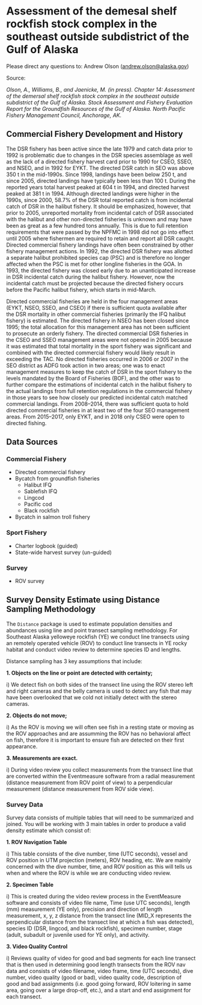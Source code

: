 # Assessment of the demesal shelf rockfish stock complex in the southeast outside subdistrict of the Gulf of Alaska

Please direct any questions to: Andrew Olson (andrew.olson@alaska.gov)

Source: 

*Olson, A., Williams, B., and Jaenicke, M. (in press). Chapter 14: Assessment of the demersal shelf rockfish stock complex in the southeast outside subdistrict of the Gulf of Alaska. Stock Assessment and Fishery Evaluation Report for the Groundfish Resources of the Gulf of Alaska. North Pacific Fishery Management Council, Anchorage, AK.*

## Commercial Fishery Development and History
The DSR fishery has been active since the late 1979 and catch data prior to 1992 is problematic due to changes in the DSR species assemblage as well as the lack of a directed fishery harvest card prior to 1990 for CSEO, SSEO, and NSEO, and in 1992 for EYKT. The directed DSR catch in SEO was above 350 t in the mid-1990s. Since 1998, landings have been below 250 t, and since 2005, directed landings have typically been less than 100 t. During the reported years total harvest peaked at 604 t in 1994, and directed harvest peaked at 381 t in 1994. Although directed landings were higher in the 1990s, since 2000, 58.7% of the DSR total reported catch is from incidental catch of DSR in the halibut fishery. It should be emphasized, however, that prior to 2005, unreported mortality from incidental catch of DSR associated with the halibut and other non-directed fisheries is unknown and may have been as great as a few hundred tons annually. This is due to full retention requirements that were passed by the NPFMC in 1998 did not go into effect until 2005 where fishermen are required to retain and report all DSR caught.  Directed commercial fishery landings have often been constrained by other fishery management actions. In 1992, the directed DSR fishery was allotted a separate halibut prohibited species cap (PSC) and is therefore no longer affected when the PSC is met for other longline fisheries in the GOA. In 1993, the directed fishery was closed early due to an unanticipated increase in DSR incidental catch during the halibut fishery. However, now the incidental catch must be projected because the directed fishery occurs before the Pacific halibut fishery, which starts in mid-March. 

Directed commercial fisheries are held in the four management areas (EYKT, NSEO, SSEO, and CSEO) if there is sufficient quota available after the DSR mortality in other commercial fisheries (primarily the IFQ halibut fishery) is estimated. The directed fishery in NSEO has been closed since 1995; the total allocation for this management area has not been sufficient to prosecute an orderly fishery. The directed commercial DSR fisheries in the CSEO and SSEO management areas were not opened in 2005 because it was estimated that total mortality in the sport fishery was significant and combined with the directed commercial fishery would likely result in exceeding the TAC. No directed fisheries occurred in 2006 or 2007 in the SEO district as ADFG took action in two areas; one was to enact management measures to keep the catch of DSR in the sport fishery to the levels mandated by the Board of Fisheries (BOF), and the other was to further compare the estimations of incidental catch in the halibut fishery to the actual landings from full retention regulations in the commercial fishery in those years to see how closely our predicted incidental catch matched commercial landings. From 2008–2014, there was sufficient quota to hold directed commercial fisheries in at least two of the four SEO management areas. From 2015–2017, only EYKT, and in 2018 only CSEO were open to directed fishing. 

## Data Sources

### Commercial Fishery
* Directed commercial fishery
* Bycatch from groundfish fisheries
  + Halibut IFQ
  + Sablefish IFQ
  + Lingcod 
  + Pacific cod
  + Black rockfish 
* Bycatch in salmon troll fishery

### Sport Fishery
* Charter logbook (guided)
* State-wide harvest survey (un-guided)

### Survey
* ROV survey

## Survey Density Estimate using Distance Sampling Methodology
The `Distance` package is used to estimate population densities and abundances using line and point transect sampling methodology. For Southeast Alaska yelloweye rockfish (YE) we conduct line transects using an remotely operated vehicle (ROV) to conduct line transects in YE rocky habitat and conduct video review to determine species ID and lengths.

Distance sampling has 3 key assumptions that include:

**1. Objects on the line or point are detected with certainty;**
  
  i) We detect fish on both sides of the transect line using the ROV stereo left and right cameras and the belly camera is used to detect any fish that may have been overlooked that we cold not initially detect with the stereo cameras.  

**2. Objects do not move;**

  i) As the ROV is moving we will often see fish in a resting state or moving as the ROV approaches and are assumming the ROV has no behavioral affect on fish, therefore it is important to ensure fish are detected on their first appearance.  

**3. Measurements are exact.**

  i) During video review you collect measurements from the transect line that are converted within the Eventmeasure software from a radial measurement (distance measurement from ROV point of view) to a perpendicular measurement (distance measurement from ROV side view).
  
### Survey Data
Survey data consists of multiple tables that will need to be summarized and joined.  You will be working with 3 main tables in order to produce a valid density estimate which consist of:

**1. ROV Navigation Table**
    
  i) This table consists of the dive number, time (UTC seconds), vessel and ROV position in UTM projection (meters), ROV heading, etc.  We are mainly concerned with the dive number, time, and ROV position as this will tells us when and where the ROV is while we are conducting video review.  
    
**2. Specimen Table**

  i) This is created during the video review process in the EventMeasure software and consists of video file name, Time (use UTC seconds), length (mm) measurement (YE only), precision and direction of length measurement, x, y, z distance from the transect line (MID_X represents the perpendicular distance from the transect line at which a fish was detected), species ID (DSR, lingcod, and black rockfish), specimen number, stage (adult, subadult or juvenile used for YE only), and activity.

**3. Video Quality Control**

  i) Reviews quality of video for good and bad segments for each line transect that is then used in determining good length transects from the ROV nav data and consists of video filename, video frame, time (UTC seconds), dive number, video quality (good or bad), video quality code, description of good and bad assignments (i.e. good going forward, ROV loitering in same area, going over a large drop-off, etc.), and a start and end assignment for each transect. 
  




